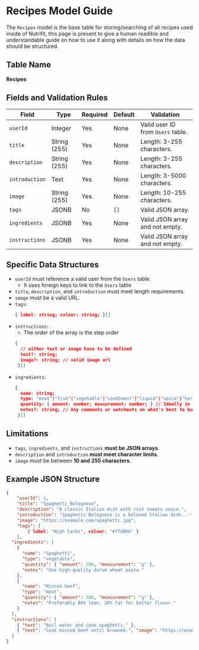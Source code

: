 # Recipes Model Guide

The `Recipes` model is the base table for storing/searching of all recipes used inside of Nutrifit, this page is present to give a human readible and understandable guide on how to use it along with details on how the data should be structured.

## Table Name
**Recipes**

## Fields and Validation Rules

| Field         | Type         | Required | Default | Validation |
|--------------|-------------|----------|---------|------------|
| `userId`      | Integer      | Yes      | None    | Valid user ID from `Users` table. |
| `title`       | String (255) | Yes      | None    | Length: 3-255 characters. |
| `description` | String (255) | Yes      | None    | Length: 3-255 characters. |
| `introduction`| Text        | Yes      | None    | Length: 3-5000 characters. |
| `image`       | String (255) | Yes      | None    | Length: 10-255 characters. |
| `tags`        | JSONB        | No      | `[]`    | Valid JSON array. |
| `ingredients` | JSONB        | Yes      | None    | Valid JSON array and not empty. |
| `instructions`| JSONB        | Yes      | None    | Valid JSON array and not empty. |

## Specific Data Structures
- `userId` must reference a valid user from the `Users` table.
  - It uses foreign keys to link to the `Users` table
- `title`, `description`, and `introduction` must meet length requirements.
- `image` must be a valid URL.
- `tags`:
  ```json
  { label: string; colour: string; }[]
  ```
- `instructions`:
  - The order of the array is the step order
  ```json
  { 
    // either text or image have to be defined
    text?: string;
    image?: string; // valid image url
   }[]
  ```
- `ingredients`:
  ```json
  { 
    name: string;
    type: "meat"|"fish"|"vegetable"|"condiment"|"liquid"|"spice"|"herbe";
    quantity: { amount: number; measurement: number; } // Ideally in a metric measurement which can be altered in the front end
    notes?: string; // Any comments or watchouts on what's best to buy
   }[]
  ```

## Limitations
- `tags`, `ingredients`, and `instructions` **must be JSON arrays**.
- `description` and `introduction` **must meet character limits**.
- `image` must be between **10 and 255 characters**.

## Example JSON Structure
```json
{
    "userId": 1,
    "title": "Spaghetti Bolognese",
    "description": "A classic Italian dish with rich tomato sauce.",
    "introduction": "Spaghetti Bolognese is a beloved Italian dish...",
    "image": "https://example.com/spaghetti.jpg",
    "tags": [
        { label: "High Carbs", colour: "#ffd06b" }
    ],
  "ingredients": [
    {
      "name": "Spaghetti",
      "type": "vegetable",
      "quantity": { "amount": 200, "measurement": "g" },
      "notes": "Use high-quality durum wheat pasta."
    },
    {
      "name": "Minced beef",
      "type": "meat",
      "quantity": { "amount": 300, "measurement": "g" },
      "notes": "Preferably 80% lean, 20% fat for better flavor."
    }
  ],
  "instructions": [
    { "text": "Boil water and cook spaghetti." },
    { "text": "Cook minced beef until browned.", "image": "https://example.com/browning-meat.jpg" }
  ]
}
```
